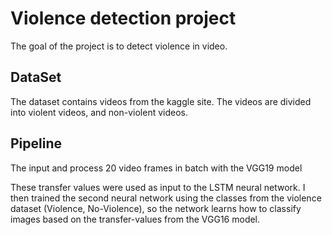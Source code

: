 # Violence detection project

The goal of the project is to detect violence in video.

## DataSet

The dataset contains videos from the kaggle site.
The videos are divided into  violent videos, and  non-violent videos.

## Pipeline

The input and process 20 video frames in batch with the VGG19 model 

These transfer values were used as input to the LSTM neural network. I then trained the second neural network using the classes from the violence dataset (Violence, No-Violence), so the network learns how to classify images based on the transfer-values from the VGG16 model.
